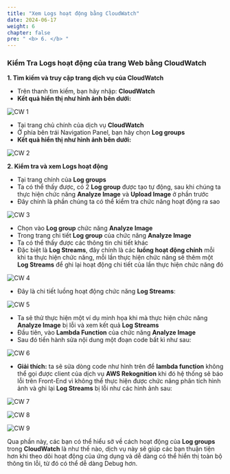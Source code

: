 ```yaml
---
title: "Xem Logs hoạt động bằng CloudWatch"
date: 2024-06-17
weight: 6
chapter: false
pre: " <b> 6. </b> "
---
```


### Kiểm Tra Logs hoạt động của trang Web bằng CloudWatch

**1. Tìm kiếm và truy cập trang dịch vụ của CloudWatch**
- Trên thanh tìm kiếm, bạn hãy nhập: **CloudWatch**
- **Kết quả hiển thị như hình ảnh bên dưới:**

![CW 1](/images/6.CloudWatch/cw_1.png)

- Tại trang chủ chính của dịch vụ **CloudWatch**
- Ở phía bên trái Navigation Panel, bạn hãy chọn **Log groups**
- **Kết quả hiển thị như hình ảnh bên dưới:**

![CW 2](/images/6.CloudWatch/cw_2.png)

**2. Kiểm tra và xem Logs hoạt động**
- Tại trang chính của **Log groups**
- Ta có thể thấy được, có 2 **Log group** được tạo tự động, sau khi chúng ta thực hiện chức năng **Analyze Image** và **Upload Image** ở phần trước
- Đây chính là phần chúng ta có thể kiểm tra chức năng hoạt động ra sao

![CW 3](/images/6.CloudWatch/cw_3.png)

- Chọn vào **Log group** chức năng **Analyze Image**
- Trong trang chi tiết **Log group** của chức năng **Analyze Image**
- Ta có thể thấy được các thông tin chi tiết khác
- Đặc biệt là **Log Streams**, đây chính là các **luồng hoạt động chính** mỗi khi ta thực hiện chức năng, mỗi lần thực hiện chức năng sẽ thêm một **Log Streams** để ghi lại hoạt động chi tiết của lần thực hiện chức năng đó

![CW 4](/images/6.CloudWatch/cw_4.png)

- Đây là chi tiết luồng hoạt động chức năng **Log Streams**:

![CW 5](/images/6.CloudWatch/cw_5.png)

- Ta sẽ thử thực hiện một ví dụ minh họa khi mà thực hiện chức năng **Analyze Image** bị lỗi và xem kết quả **Log Streams**
- Đầu tiên, vào **Lambda Function** của chức năng **Analyze Image**
- Sau đó tiến hành sửa nội dung một đoạn code bất kì như sau:

![CW 6](/images/6.CloudWatch/cw_6.png)

- **Giải thích:** ta sẽ sửa dòng code như hình trên để **lambda function** không thể gọi được client của dịch vụ **AWS Rekognition** khi đó hệ thống sẽ báo lỗi trên Front-End vì không thể thực hiện được chức năng phân tích hình ảnh và ghi lại **Log Streams** bị lỗi như các hình ảnh sau:

![CW 7](/images/6.CloudWatch/cw_7.png)

![CW 8](/images/6.CloudWatch/cw_8.png)

![CW 9](/images/6.CloudWatch/cw_9.png)

Qua phần này, các bạn có thể hiểu sở về cách hoạt động của **Log groups** trong **CloudWatch** là như thế nào, dịch vụ này sẽ giúp các bạn thuận tiện hơn khi theo dõi hoạt động của ứng dụng và dễ dàng có thể hiển thị toàn bộ thông tin lỗi, từ đó có thể dễ dàng Debug hơn.

